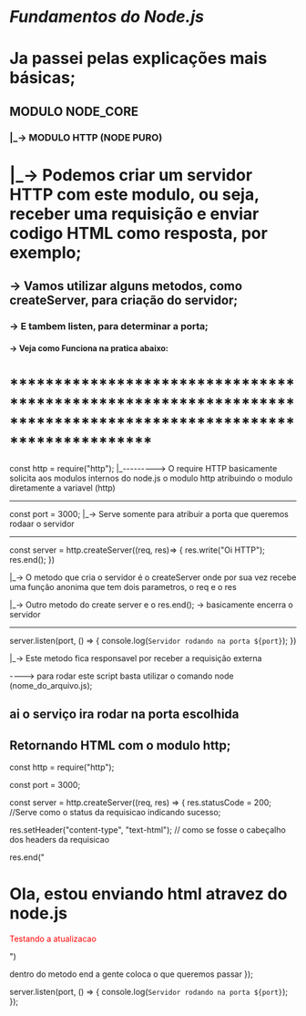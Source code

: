 # *Fundamentos do Node.js*

# Ja passei pelas explicações mais básicas;

## MODULO NODE_CORE

### |\_-> **MODULO HTTP** (NODE PURO)

# |\_-> Podemos criar um servidor HTTP com este modulo, ou seja, receber uma requisição e enviar codigo HTML como resposta, por exemplo; 
##                    -> Vamos utilizar alguns metodos, como createServer, para criação do servidor;
###                        -> E tambem listen, para determinar a porta;
####                           -> Veja como Funciona na pratica abaixo:

# ****************************************************************************************************************


const http = require("http");
                |_------\--->  O require HTTP basicamente solicita aos modulos internos do node.js o modulo http
                atribuindo o modulo diretamente a variavel (http)

----------------------------------------------------------

const port = 3000;
|\_-> Serve somente para atribuir a porta que queremos rodaar o servidor

----------------------------------------------------------

const server = http.createServer((req, res)=> {
    res.write("Oi HTTP");
    res.end();
})

|\_-> O metodo que cria o servidor é o createServer onde por sua vez recebe uma função anonima que tem dois parametros, o req e o res

|\_-> Outro metodo do create server e o res.end(); -> basicamente encerra o servidor

----------------------------------------------------------

server.listen(port, () => {
    console.log(`Servidor rodando na porta ${port}`);
})

|\_-> Este metodo fica responsavel por receber a requisição externa



----> para rodar este script basta utilizar o comando node (nome_do_arquivo.js);

ai o serviço ira rodar na porta escolhida 
----------------------------------------------------------


## Retornando HTML com o modulo http;

const http = require("http");

const port = 3000;

const server = http.createServer((req, res) => {
  res.statusCode = 200; //Serve como o status da requisicao indicando sucesso;

  res.setHeader("content-type", "text-html"); // como se fosse o cabeçalho dos headers da requisicao

  res.end("<h1>Ola, estou enviando html atravez do node.js</h1><p style='color: red;'>Testando a atualizacao</p>")

  dentro do metodo end a gente coloca o que queremos passar
});

server.listen(port, () => {
  console.log(`Servidor rodando na porta ${port}`);
});